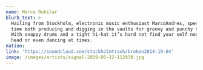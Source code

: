 ```yaml
---
name: Marco Rubilar
blurb_text: >-
  Hailing from Stockholm, electronic music enthusiast MarcoAndres, spends his
  time both producing and digging in the vaults for groovy and punchy tunes.
  With snappy drums and a tight hi-hat it’s hard not find your self nodding your
  head or even dancing at times.
nation:
link: 'https://soundcloud.com/stockholmtrash/broken2014-19-04'
image: /images/artists/signal-2019-06-22-112930.jpg
---
```

